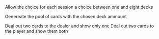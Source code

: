 

Allow the choice for each session a choice between one and eight decks

Genereate the pool of cards with the chosen deck ammount

Deal out two cards to the dealer and show only one
Deal out two cards to the player and show them both